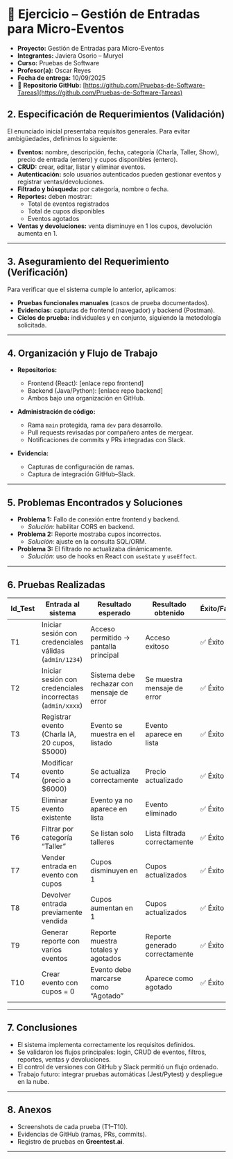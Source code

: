 # 📄 Ejercicio – Gestión de Entradas para Micro-Eventos

- **Proyecto:** Gestión de Entradas para Micro-Eventos  
- **Integrantes:** Javiera Osorio – Muryel  
- **Curso:** Pruebas de Software  
- **Profesor(a):** Oscar Reyes  
- **Fecha de entrega:** 10/09/2025  
- 📎 **Repositorio GitHub:** [https://github.com/Pruebas-de-Software-Tareas](https://github.com/Pruebas-de-Software-Tareas)


## 2. Especificación de Requerimientos (Validación)
El enunciado inicial presentaba requisitos generales. Para evitar ambigüedades, definimos lo siguiente:

- **Eventos:** nombre, descripción, fecha, categoría (Charla, Taller, Show), precio de entrada (entero) y cupos disponibles (entero).  
- **CRUD:** crear, editar, listar y eliminar eventos.  
- **Autenticación:** solo usuarios autenticados pueden gestionar eventos y registrar ventas/devoluciones.  
- **Filtrado y búsqueda:** por categoría, nombre o fecha.  
- **Reportes:** deben mostrar:  
  - Total de eventos registrados  
  - Total de cupos disponibles  
  - Eventos agotados  
- **Ventas y devoluciones:** venta disminuye en 1 los cupos, devolución aumenta en 1.

---

## 3. Aseguramiento del Requerimiento (Verificación)
Para verificar que el sistema cumple lo anterior, aplicamos:  
- **Pruebas funcionales manuales** (casos de prueba documentados).  
- **Evidencias:** capturas de frontend (navegador) y backend (Postman).  
- **Ciclos de prueba:** individuales y en conjunto, siguiendo la metodología solicitada.  

---

## 4. Organización y Flujo de Trabajo
- **Repositorios:**  
  - Frontend (React): [enlace repo frontend]  
  - Backend (Java/Python): [enlace repo backend]  
  - Ambos bajo una organización en GitHub.  

- **Administración de código:**  
  - Rama `main` protegida, rama `dev` para desarrollo.  
  - Pull requests revisadas por compañero antes de mergear.  
  - Notificaciones de commits y PRs integradas con Slack.  

- **Evidencia:**  
  - Capturas de configuración de ramas.  
  - Captura de integración GitHub–Slack.  

---

## 5. Problemas Encontrados y Soluciones
- **Problema 1:** Fallo de conexión entre frontend y backend.  
  - *Solución:* habilitar CORS en backend.  
- **Problema 2:** Reporte mostraba cupos incorrectos.  
  - *Solución:* ajuste en la consulta SQL/ORM.  
- **Problema 3:** El filtrado no actualizaba dinámicamente.  
  - *Solución:* uso de hooks en React con `useState` y `useEffect`.  

---

## 6. Pruebas Realizadas

| Id_Test | Entrada al sistema | Resultado esperado | Resultado obtenido | Éxito/Fallo | Comentario |
|---------|-------------------|--------------------|--------------------|-------------|------------|
| T1 | Iniciar sesión con credenciales válidas (`admin/1234`) | Acceso permitido → pantalla principal | Acceso exitoso | ✅ Éxito | Evidencia: screenshot |
| T2 | Iniciar sesión con credenciales incorrectas (`admin/xxxx`) | Sistema debe rechazar con mensaje de error | Se muestra mensaje de error | ✅ Éxito | Captura con error |
| T3 | Registrar evento (Charla IA, 20 cupos, $5000) | Evento se muestra en el listado | Evento aparece en lista | ✅ Éxito | Captura evento nuevo |
| T4 | Modificar evento (precio a $6000) | Se actualiza correctamente | Precio actualizado | ✅ Éxito | Captura detalle actualizado |
| T5 | Eliminar evento existente | Evento ya no aparece en lista | Evento eliminado | ✅ Éxito | Captura lista sin evento |
| T6 | Filtrar por categoría “Taller” | Se listan solo talleres | Lista filtrada correctamente | ✅ Éxito | Captura filtro aplicado |
| T7 | Vender entrada en evento con cupos | Cupos disminuyen en 1 | Cupos actualizados | ✅ Éxito | Captura antes/después |
| T8 | Devolver entrada previamente vendida | Cupos aumentan en 1 | Cupos actualizados | ✅ Éxito | Captura antes/después |
| T9 | Generar reporte con varios eventos | Reporte muestra totales y agotados | Reporte generado correctamente | ✅ Éxito | Captura pantalla reporte |
| T10 | Crear evento con cupos = 0 | Evento debe marcarse como “Agotado” | Aparece como agotado | ✅ Éxito | Captura evento agotado |

---

## 7. Conclusiones
- El sistema implementa correctamente los requisitos definidos.  
- Se validaron los flujos principales: login, CRUD de eventos, filtros, reportes, ventas y devoluciones.  
- El control de versiones con GitHub y Slack permitió un flujo ordenado.  
- Trabajo futuro: integrar pruebas automáticas (Jest/Pytest) y despliegue en la nube.  

---

## 8. Anexos
- Screenshots de cada prueba (T1–T10).  
- Evidencias de GitHub (ramas, PRs, commits).  
- Registro de pruebas en **Greentest.ai**.  

---
